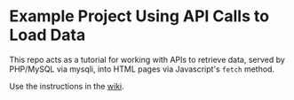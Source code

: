 # Example Project Using API Calls to Load Data

This repo acts as a tutorial for working with APIs to retrieve data, served by PHP/MySQL via mysqli, into HTML pages via Javascript's `fetch` method.


Use the instructions in the [wiki](https://github.com/mustbebuilt/webdev-php-mysqli-api-start/wiki).